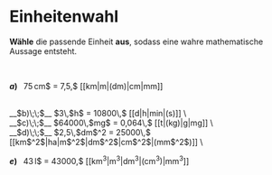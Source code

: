 <!--
version:  0.0.1

language: de

@style
input {
    text-align: center;
}

.flex-container {
    display: flex;
    flex-wrap: wrap;
    align-items: stretch;
    gap: 20px;
}

.flex-child {
    flex: 1;
    min-width: 350px;
    margin-right: 20px;
}

@media (max-width: 400px) {
    .flex-child {
        flex: 100%;
        margin-right: 0;
    }
}
@end

formula: \carry   \textcolor{red}{\scriptsize #1}
formula: \digit   \rlap{\carry{#1}}\phantom{#2}#2
formula: \permil  \text{‰}

import: https://raw.githubusercontent.com/LiaTemplates/Tikz-Jax/main/README.md

script: https://cdn.jsdelivr.net/gh/LiaTemplates/Tikz-Jax@main/dist/index.js


tags: Einheiten, Dezimalzahlen, Länge, Zeit, Masse, Fläche, Volumen, mittel, niedrig, Angeben

comment: Wähle die richtige Einheit aus.

author: Martin Lommatzsch

-->




# Einheitenwahl


**Wähle** die passende Einheit **aus**, sodass eine wahre mathematische Aussage entsteht.

<br>

<section class="flex-container">

<div class="flex-child">

__$a)\;\;$__ $75\,$cm$ = 7,5\,$ [[km|m|(dm)|cm|mm]] \
<br>
</div>
<div class="flex-child">
__$b)\;\;$__ $3\,$h$ = 10800\,$ [[d|h|min|(s)]] \
<br>
</div>
<div class="flex-child">
__$c)\;\;$__ $64000\,$mg$ = 0,064\,$ [[t|(kg)|g|mg]] \
<br>
</div>
<div class="flex-child">
__$d)\;\;$__ $2,5\,$dm$^2 = 25000\,$ [[km$^2$|ha|m$^2$|dm$^2$|cm$^2$|(mm$^2$)]] \

<br>
</div>
<div class="flex-child">

__$e)\;\;$__ $43\,$l$ = 43000\,$ [[km$^3$|m$^3$|dm$^3$|(cm$^3$)|mm$^3$]] \
<br>

</div>


</section>

<br>
<br>
<br>
<br>
<br>
